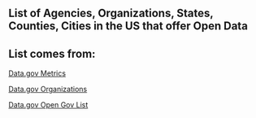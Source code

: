 List of Agencies, Organizations, States, Counties, Cities in the US that offer Open Data 
----------------------------------------------------------------------------------------


List comes from:
----------------

[Data.gov Metrics](http://www.data.gov/metrics)

[Data.gov Organizations](http://catalog.data.gov/organization)

[Data.gov Open Gov List](http://www.data.gov/open-gov/)